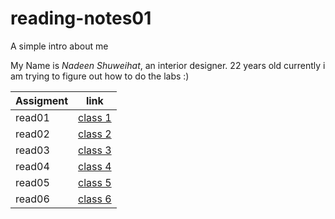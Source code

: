 # reading-notes01

A simple intro about me 

My Name is *Nadeen Shuweihat*, an interior designer. 22 years old currently i am trying to figure out how to do the labs :)

| Assigment        | link                  |
| -----------------| --------------------  |
| read01           | [class 1](read01.md)  |
| read02           | [class 2](read02.md)  | 
| read03           | [class 3](read03.md)  |
| read04           | [class 4](read04.md)  |
| read05           | [class 5](read05.md)  |
| read06           | [class 6](read06.md)  |


